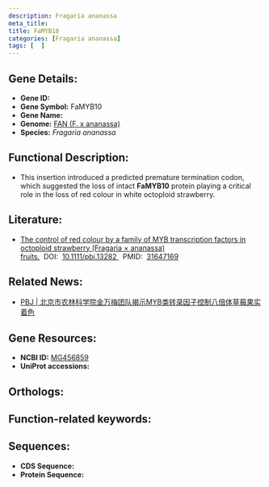 ```yaml
---
description: Fragaria ananassa
meta_title:
title: FaMYB10
categories: [Fragaria ananassa]
tags: [  ]
---
```


## Gene Details:
- **Gene ID:**	[]()
- **Gene Symbol:** FaMYB10
- **Gene Name:** 
- **Genome:** [FAN (F. x ananassa)]()
- **Species:** *Fragaria ananassa*

## Functional Description:
   -  This insertion introduced a predicted premature termination codon, which suggested the loss of intact **FaMYB10** protein playing a critical role in the loss of red colour in white octoploid strawberry.

## Literature:
   - [The control of red colour by a family of MYB transcription factors in octoploid strawberry (Fragaria × ananassa) fruits.]( https://onlinelibrary.wiley.com/doi/10.1111/pbi.13282)&nbsp;&nbsp;DOI:&nbsp;&nbsp;[10.1111/pbi.13282 ](https://onlinelibrary.wiley.com/doi/10.1111/pbi.13282)&nbsp;&nbsp;PMID:&nbsp;&nbsp;[31647169](https://pubmed.ncbi.nlm.nih.gov/31647169/)

## Related News:
   - [PBJ | 北京市农林科学院金万梅团队揭示MYB类转录因子控制八倍体草莓果实着色](https://mp.weixin.qq.com/s?__biz=Mzg3MDEwNDEyMg==&mid=2247486196&idx=1&sn=b3e5622e869c9be509ab8fcb0f938016&chksm=ce93a7a1f9e42eb7fbcd7ecb281f17e672572af4426c85576770853d0cb6eef345c7cb7136d6&scene=27#wechat_redirect)

## Gene Resources:
- **NCBI ID:** [MG456859](https://www.ncbi.nlm.nih.gov/gene/?term=MG456859)
- **UniProt accessions:** [](https://www.uniprot.org/uniprotkb//entry)

## Orthologs:


## Function-related keywords:


## Sequences:
- **CDS Sequence:**
- **Protein Sequence:**

